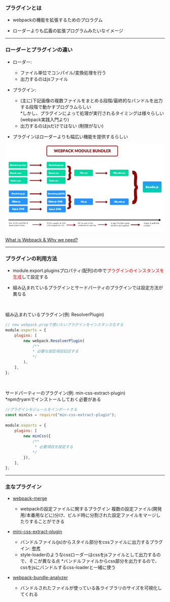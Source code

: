 ### プラグインとは

- webpackの機能を拡張するためのプロラグム

- ローダーよりも広義の拡張プログラムみたいなイメージ

---

### ローダーとプラグインの違い

- ローダー:  
    - ファイル単位でコンパイル/変換処理を行う
    - 出力するのはjsファイル


- プラグイン:  
    - (主に)下記画像の複数ファイルをまとめる段階/最終的なバンドルを出力する段階で動かすプログラムらしい  
    *しかし、プラグインによって処理が実行されるタイミングは様々らしい(webpack実践入門より)
    - 出力するのはjsだけではない
    (制限がない)

- プラグインはローダーよりも幅広い機能を提供するらしい

<img src="./img/webpack-process.webp" />

[What is Webpack & Why we need?](https://medium.com/@okantoper/what-is-webpack-why-we-need-aaec8afe4814)

---

### プラグインの利用方法

- module.export.pluginsプロパティ(配列)の中で<font color="red">プラグインのインスタンスを生成</font>して設定する

- 組み込まれているプラグインとサードパーティのプラグインでは設定方法が異なる

<br>

組み込まれているプラグイン(例: ResolverPlugin)
```js
// new webpack.propで使いたいプラグインをインスタンス化する
module.exports = {
    plugins: [
        new webpack.ResolverPlugin(
            /**
            * 必要な設定項目記述する
            */
        ),
    ],
};
```

<br>

サードパーティーのプラグイン(例: min-css-extract-plugin)  
*npmかyarnでインストールしておく必要がある
```js
//プラグインモジュールをインポートする
const minCss = require("min-css-extract-plugin");

module.exports = {
    plugins: [
        new minCss({
            /**
             * 必要項目を設定する
            */
        }),
    ],
};
```

---

### 主なプラグイン

- [webpack-merge](./webpack-merge.md)
    - webpackの設定ファイルに関するプラグイン
        複数の設定ファイル(開発用/本番用などに)分け、ビルド時に分割された設定ファイルをマージしたりすることができる

- [mini-css-extract-plugin](./mini-css-extract-plugin.md)
    - バンドルファイル(js)からスタイル部分をcssファイルに出力するプラグイン: [参考](https://zenn.dev/antez/articles/638382faa06bd7#mini-css-extract)
    - style-loaderのようなcssローダーはcssをjsファイルとして出力するので、そこが異なる点
    *バンドルファイルからcss部分を出力するので、cssをjsにバンドルするcss-loaderと一緒に使う

- [webpack-bundle-analyzer](./webpack-bundle-analyzer.md)  
    - バンドルされたファイルが使っている各ライブラリのサイズを可視化してくれる


